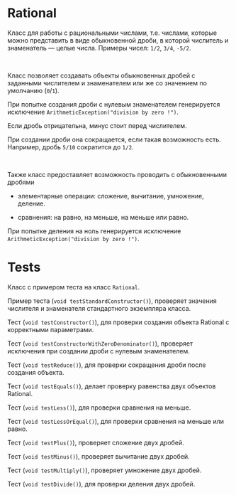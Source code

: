 # Rational
Класс для работы с рациональными числами, т.е. числами, которые можно представить в виде обыкновенной дроби, в которой числитель и знаменатель — целые числа. Примеры чисел: `1/2`, `3/4`, `-5/2`.

&nbsp;

Класс позволяет создавать объекты обыкновенных дробей с заданными числителем и знаменателем или же со значением по умолчанию (`0`/`1`).

При попытке создания дроби с нулевым знаменателем генерируется исключение `ArithmeticException("division by zero !")`.

Если дробь отрицательна, минус стоит перед числителем.

При создании дроби она сокращается, если такая возможность есть. Например, дробь `5/10` сократится до `1/2`.

&nbsp;

Также класс предоставляет возможность проводить с обыкновенными дробями

- элементарные операции: сложение, вычитание, умножение, деление.

- сравнения: на равно, на меньше, на меньше или равно.

При попытке деления на ноль генерируется исключение `ArithmeticException("division by zero !")`.

# Tests
Класс с примером теста на класс `Rational`. 

Пример теста (`void testStandardConstructor()`), проверяет значения числителя и знаменателя стандартного экземпляра класса.

Тест (`void testConstructor()`), для проверки создания объекта Rational с корректными параметрами.

Тест (`void testConstructorWithZeroDenominator()`), проверяет исключения при создании дроби с нулевым знаменателем.

Тест (`void testReduce()`), для проверки сокращения дроби после создания объекта.

Тест (`void testEquals()`), делает проверку равенства двух объектов Rational.

Тест (`void testLess()`), для проверки сравнения на меньше.

Тест (`void testLessOrEqual()`), для проверки сравнения на меньше или равно.

Тест (`void testPlus()`), проверяет сложение двух дробей.

Тест (`void testMinus()`), проверяет вычитание двух дробей.

Тест (`void testMultiply()`), проверяет умножение двух дробей.

Тест (`void testDivide()`), для проверки деления двух дробей.
